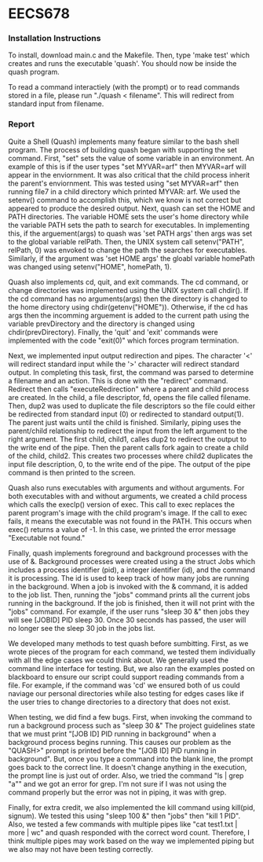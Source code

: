 # EECS678

### Installation Instructions

To install, download main.c and the Makefile. Then, type 'make test' which creates and runs the executable 'quash'. You should now be inside the quash program.  

To read a command interactiely (with the prompt) or to read commands stored in a file, please run "./quash < filename". This will redirect from standard input from filename. 

### Report

Quite a Shell (Quash) implements many feature similar to the bash shell program. The process of building quash began with supporting the set command. First, "set" sets the value of some variable in an environment. An example of this is if the user types "set MYVAR=arf" then MYVAR=arf will appear in the enviornment. It was also critical that the child process inherit the parent's enviornment. This was tested using "set MYVAR=arf" then running file7 in a child directory which printed MYVAR: arf. We used the setenv() command to accomplish this, which we know is not correct but appeared to produce the desired output. Next, quash can set the HOME and PATH directories. The variable HOME sets the user's home directory while the variable PATH sets the path to search for executables. In implementing this, if the arguement(args) to quash was 'set PATH args' then args was set to the global variable relPath. Then, the UNIX system call setenv("PATH", relPath, 0) was envoked to change the path the searches for executables. Similarly, if the argument was 'set HOME args' the  gloabl variable homePath was changed using setenv("HOME", homePath, 1). 

Quash also implements cd, quit, and exit commands. The cd command, or change directories was implemented using the UNIX system call chdir(). If the cd command has no arguments(args) then the directory is changed to the home directory using chdir(getenv("HOME")). Otherwise, if the cd has args then the incomming arguement is added to the current path using the variable prevDirectory and the directory is changed using chdir(prevDirectory). Finally, the 'quit' and 'exit' commands were implemented with the code "exit(0)" which forces program termination.  

Next, we implemented input output redirection and pipes. The character '<' will redirect standard input while the '>' character will redirect standard output. In completing this task, first, the command was parsed to determine a filename and an action. This is done with the "redirect" command. Redirect then calls "executeRedirection" where a parent and child process are created. In the child, a file descriptor, fd, opens the file called filename. Then, dup2 was used to duplicate the file descriptors so the file could either be redirected from standard input (0) or redirected to standard output(1). The parent just waits until the child is finished. Similarly, piping uses the parent/child relationship to redirect the input from the left argument to the right argument. The first child, child1, calles dup2 to redirect the output to the write end of the pipe. Then the parent calls fork again to create a child of the child, child2. This creates two processes where child2 duplicates the input file description, 0, to the write end of the pipe. The output of the pipe command is then printed to the screen. 

Quash also runs executables with arguments and without arguments. For both executables with and without arguments, we created a child process which calls the execlp() version of exec. This call to exec replaces the parent program's image with the child program's image. If the call to exec fails, it means the executable was not found in the PATH. This occurs when exec() returns a value of -1. In this case, we printed the error message "Executable not found."

Finally, quash implements foreground and background processes with the use of &. Background processes were created using a the struct Jobs which includes a process identifier (pid), a integer identifier (id), and the command it is processing. The id is used to keep track of how many jobs are running in the background. When a job is invoked with the & command, it is added to the job list. Then, running the "jobs" command prints all the current jobs running in the background. If the job is finished, then it will not print with the "jobs" command. For example, if the user runs "sleep 30 &" then jobs they will see [JOBID] PID sleep 30. Once 30 seconds has passed, the user will no longer see the sleep 30 job in the jobs list. 

We developed many methods to test quash before sumbitting. First, as we wrote pieces of the program for each command, we tested them individually with all the edge cases we could think about. We generally used the command line interface for testing. But, we also ran the examples posted on blackboard to ensure our script could support reading commands from a file. For example, if the command was 'cd' we ensured both of us could naviage our personal directories while also testing for edges cases like if the user tries to change directories to a directory that does not exist. 

When testing, we did find a few bugs. First, when invoking the command to run a background process such as "sleep 30 &" The project guidelines state that we must print "[JOB ID] PID running in background" when a background process begins running. This causes our problem as the "QUASH>" prompt is printed before the "[JOB ID] PID running in background". But, once you type a command into the blank line, the prompt goes back to the correct line. It doesn't change anything in the execution, the prompt line is just out of order. Also, we tried the command "ls | grep "a"" and we got an error for grep. I'm not sure if I was not using the command properly but the error was not in piping, it was with grep.

Finally, for extra credit, we also implemented the kill command using kill(pid, signum). We tested this using "sleep 100 &" then "jobs" then "kill 1 PID". Also, we tested a few commands with multiple pipes like "cat test1.txt | more | wc" and quash responded with the correct word count. Therefore, I think multiple pipes may work based on the way we implemented piping but we also may not have been testing correctly.  
